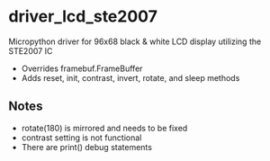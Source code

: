 # driver_lcd_ste2007
Micropython driver for 96x68 black &amp; white LCD display utilizing the STE2007 IC

* Overrides framebuf.FrameBuffer
* Adds reset, init, contrast, invert, rotate, and sleep methods

## Notes
* rotate(180) is mirrored and needs to be fixed
* contrast setting is not functional
* There are print() debug statements